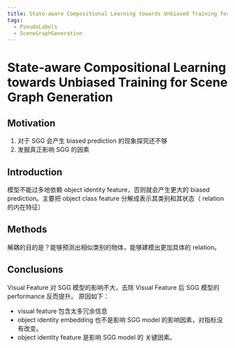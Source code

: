 ```yaml
---
title: State-aware Compositional Learning towards Unbiased Training for Scene Graph Generation
tags:
  - PseudoLabels
  - SceneGraphGeneration
---
```


# State-aware Compositional Learning towards Unbiased Training for Scene Graph Generation

## Motivation

1. 对于 SGG 会产生 biased prediction 的现象探究还不够
2. 发掘真正影响 SGG 的因素

## Introduction

模型不能过多地依赖 object identity feature，否则就会产生更大的 biased prediction。主要把 object class feature 分解成表示其类别和其状态（ relation 的内在特征）

## Methods

解耦的目的是？能够预测出相似类别的物体，能够建模出更加具体的 relation。

## Conclusions

Visual Feature 对 SGG 模型的影响不大，去除 Visual Feature 后 SGG 模型的 performance 反而提升。 原因如下：
- visual feature 包含太多冗余信息
- object identity embedding 也不是影响 SGG model 的影响因素，对指标没有改变。
- object identity feature 是影响 SGG model 的 关键因素。